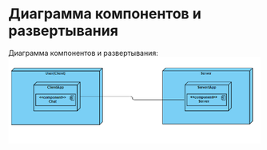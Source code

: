 # Диаграмма компонентов и развертывания

Диаграмма компонентов и развертывания:
![Диаграмма развертывания](/System_Design/DiagramPictures/DeploymentDiagram.png)